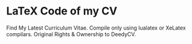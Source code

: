 # LaTeX Code of my CV
Find My Latest Curriculum Vitae.
Compile only using lualatex or XeLatex compilars.
Original Rights & Ownership to DeedyCV.

